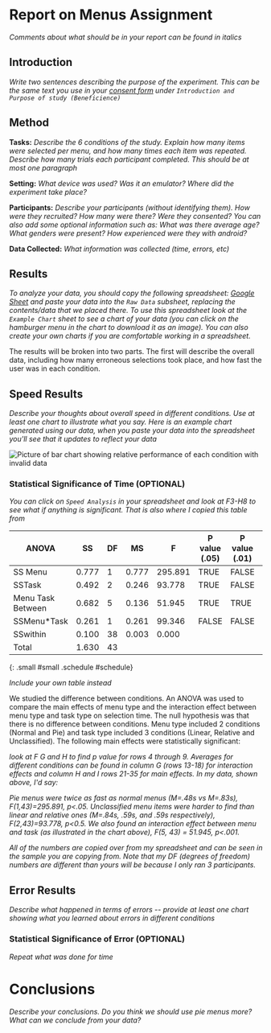 # Report on Menus Assignment

*Comments about what should be in your report can be found in italics*

## Introduction
*Write two sentences describing the purpose of the experiment. This
can be the same text you use in your [consent form](consent) under
`Introduction and Purpose of study (Beneficience)`*

## Method
**Tasks:** *Describe the 6 conditions of the study. Explain how many
items were selected per menu, and how many times each item was
repeated. Describe how many trials each participant completed. This
should be at most one paragraph*

**Setting:** *What device was used? Was it an emulator? Where did the
experiment take place?*

**Participants:** *Describe your participants (without identifying
them). How were they recruited? How many were there? Were
they consented? You can also add
some optional information such as: What was there average age? What
genders were present? How experienced were they with android?* 

**Data Collected:** *What information was collected (time, errors,
etc)*

## Results

*To analyze your data, you should copy the following spreadsheet:
[Google Sheet](https://docs.google.com/spreadsheets/d/1ANFrhla6JEZuKXNWjY6ccPAd5ZeZu7SF1rJd3Awu4_s/edit)
and paste your data into the `Raw Data` subsheet, replacing the
contents/data that we placed there. To use this spreadsheet look at
the `Example Chart` sheet to see a chart of your data (you can click on
the hamburger menu in the chart to download it as an image).  You can
also create your own charts if you are 
comfortable working in a spreadsheet.*

The results will be broken into two parts. The first will describe the
overall data, including how many erroneous selections took place, and
how fast the user was in each condition.

## Speed Results

*Describe your thoughts about overall speed in different
conditions. Use at least one chart to illustrate what you say. Here is
an example chart generated using our data, when you paste your data
into the spreadsheet you'll see that it updates to reflect your data* 

![Picture of bar chart showing relative performance of each condition
with invalid data ](menus-img/time-chart.png)

### Statistical Significance of Time (OPTIONAL)

*You can click on `Speed Analysis` in your spreadsheet and look at F3-H8 to see what if anything is
significant. That is also where I copied this table from*

| ANOVA             | SS     | DF | MS    | F      | P value (.05) | P value (.01) | P value (.001) |
|-------------------|--------|----|-------|--------|---------------|---------------|----------------|
| SS Menu           | 0.777  | 1  | 0.777 | 295.891 | TRUE          | FALSE         | FALSE          |
| SSTask            | 0.492  | 2  | 0.246 | 93.778 | TRUE          | FALSE         | FALSE          |
| Menu Task Between | 0.682  | 5  | 0.136 | 51.945  | TRUE          | TRUE          | TRUE           |
| SSMenu*Task       | 0.261 | 1  | 0.261 | 99.346 | FALSE         | FALSE         | FALSE          |
| SSwithin          | 0.100  | 38 | 0.003  | 0.000  |               |               |                |
| Total             | 1.630  | 43 |       |        |               |               |                |
{: .small #small .schedule #schedule}

*Include your own table instead*

We studied the difference between conditions.  An ANOVA was used to
compare the main effects of menu type and the interaction effect
between menu type and task type on selection time. The null hypothesis
was that there is no difference between conditions. Menu type included
2 conditions (Normal and Pie) and task type included 3 conditions
(Linear, Relative and Unclassified). The following main effects were
statistically significant: 

*look at F G and H to find p value for rows 4 through 9. Averages for
different conditions can be found in column G (rows 13-18) for
interaction effects and column H and I rows 21-35 for main effects. In
my data, shown above, I'd say:*

*Pie menus were twice as fast as normal menus (M=.48s vs M=.83s),
F(1,43)=295.891, p<.05. Unclassified menu items were harder to find
than linear and relative ones (M=.84s, .59s, and .59s respectively),
F(2,43)=93.778, p<0.5. We also found an interaction effect between menu and task (as
illustrated in the chart above), F(5, 43) = 51.945, p<.001.*

*All of the numbers are copied over from my spreadsheet and can be
seen in the sample you are copying from. Note that my DF (degrees of
freedom) numbers are different than yours will be because I only ran 3
participants.*

## Error Results

*Describe what happened in terms of errors -- provide at least one chart showing
what you learned about errors in different conditions* 

### Statistical Significance of Error (OPTIONAL)

*Repeat what was done for time*

# Conclusions

*Describe your conclusions. Do you think we should use pie menus more?
What can we conclude from your data?*
